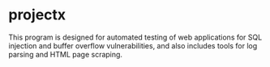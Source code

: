 # projectx
This program is designed for automated testing of web applications for SQL injection and buffer overflow vulnerabilities, and also includes tools for log parsing and HTML page scraping.
